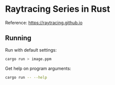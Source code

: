 # Raytracing Series in Rust

Reference: https://raytracing.github.io

## Running

Run with default settings:

```bash
cargo run > image.ppm
```

Get help on program arguments:

```bash
cargo run -- --help
```

